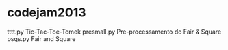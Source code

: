codejam2013
===========

tttt.py Tic-Tac-Toe-Tomek
presmall.py Pre-processamento do Fair & Square
psqs.py Fair and Square

